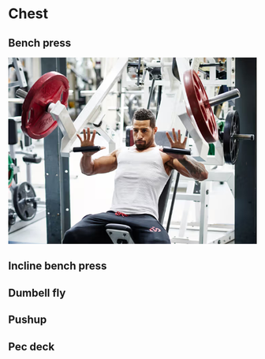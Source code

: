 # Chest

## Bench press

![UML Class](/static/assets/chest-press.png)

## Incline bench press

## Dumbell fly

## Pushup

## Pec deck
